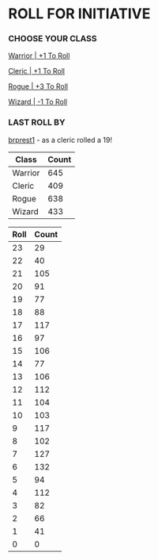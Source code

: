 # ROLL FOR INITIATIVE
### CHOOSE YOUR CLASS

[Warrior | +1 To Roll](https://github.com/benjaminsampica/benjaminsampica/issues/new?title=roll%7Cwarrior&body=Just+click+%27Submit+new+issue%27.)

[Cleric | +1 To Roll](https://github.com/benjaminsampica/benjaminsampica/issues/new?title=roll%7Ccleric&body=Just+click+%27Submit+new+issue%27.)

[Rogue | +3 To Roll](https://github.com/benjaminsampica/benjaminsampica/issues/new?title=roll%7Crogue&body=Just+click+%27Submit+new+issue%27.)

[Wizard | -1 To Roll](https://github.com/benjaminsampica/benjaminsampica/issues/new?title=roll%7Cwizard&body=Just+click+%27Submit+new+issue%27.)
### LAST ROLL BY
[brprest1](https://www.github.com/brprest1) - as a cleric rolled a 19!

|Class|Count|
|-|-|
|Warrior|645|
|Cleric|409|
|Rogue|638|
|Wizard|433|

|Roll|Count|
|-|-|
|23|29
|22|40
|21|105
|20|91
|19|77
|18|88
|17|117
|16|97
|15|106
|14|77
|13|106
|12|112
|11|104
|10|103
|9|117
|8|102
|7|127
|6|132
|5|94
|4|112
|3|82
|2|66
|1|41
|0|0
